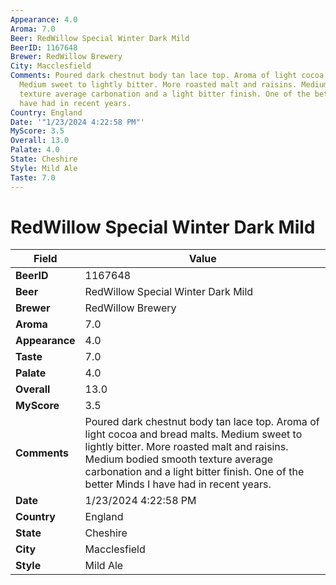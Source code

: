 ```yaml
---
Appearance: 4.0
Aroma: 7.0
Beer: RedWillow Special Winter Dark Mild
BeerID: 1167648
Brewer: RedWillow Brewery
City: Macclesfield
Comments: Poured dark chestnut body tan lace top. Aroma of light cocoa and bread malts.
  Medium sweet to lightly bitter. More roasted malt and raisins. Medium bodied smooth
  texture average carbonation and a light bitter finish. One of the better Minds I
  have had in recent years.
Country: England
Date: '"1/23/2024 4:22:58 PM"'
MyScore: 3.5
Overall: 13.0
Palate: 4.0
State: Cheshire
Style: Mild Ale
Taste: 7.0
---
```


# RedWillow Special Winter Dark Mild

| Field         | Value |
|---------------|-------|
| **BeerID** | 1167648 |
| **Beer** | RedWillow Special Winter Dark Mild |
| **Brewer** | RedWillow Brewery |
| **Aroma** | 7.0 |
| **Appearance** | 4.0 |
| **Taste** | 7.0 |
| **Palate** | 4.0 |
| **Overall** | 13.0 |
| **MyScore** | 3.5 |
| **Comments** | Poured dark chestnut body tan lace top. Aroma of light cocoa and bread malts. Medium sweet to lightly bitter. More roasted malt and raisins. Medium bodied smooth texture average carbonation and a light bitter finish. One of the better Minds I have had in recent years. |
| **Date** | 1/23/2024 4:22:58 PM |
| **Country** | England |
| **State** | Cheshire |
| **City** | Macclesfield |
| **Style** | Mild Ale |
